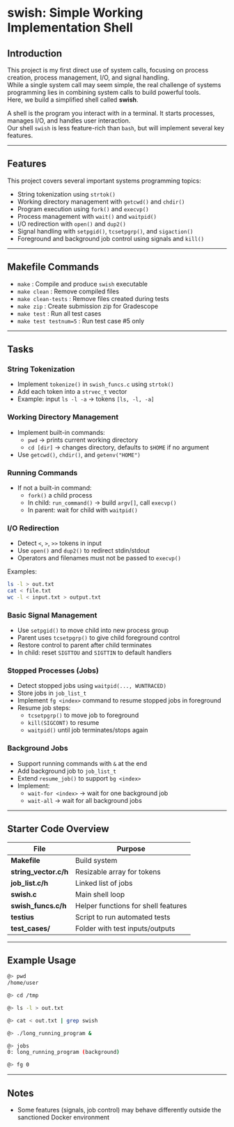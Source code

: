 # swish: Simple Working Implementation Shell

## Introduction
This project is my first direct use of system calls, focusing on process creation, process management, I/O, and signal handling.  
While a single system call may seem simple, the real challenge of systems programming lies in combining system calls to build powerful tools.  
Here, we build a simplified shell called **swish**.

A shell is the program you interact with in a terminal. It starts processes, manages I/O, and handles user interaction.  
Our shell `swish` is less feature-rich than `bash`, but will implement several key features.

---

## Features
This project covers several important systems programming topics:

- String tokenization using `strtok()`  
- Working directory management with `getcwd()` and `chdir()`  
- Program execution using `fork()` and `execvp()`  
- Process management with `wait()` and `waitpid()`  
- I/O redirection with `open()` and `dup2()`  
- Signal handling with `setpgid()`, `tcsetpgrp()`, and `sigaction()`  
- Foreground and background job control using signals and `kill()`  

---

## Makefile Commands
- `make` : Compile and produce `swish` executable  
- `make clean` : Remove compiled files  
- `make clean-tests` : Remove files created during tests  
- `make zip` : Create submission zip for Gradescope  
- `make test` : Run all test cases  
- `make test testnum=5` : Run test case #5 only  

---

## Tasks

### String Tokenization
- Implement `tokenize()` in `swish_funcs.c` using `strtok()`  
- Add each token into a `strvec_t` vector  
- Example: input `ls -l -a` → tokens `[ls, -l, -a]`  

### Working Directory Management
- Implement built-in commands:
  - `pwd` → prints current working directory  
  - `cd [dir]` → changes directory, defaults to `$HOME` if no argument  
- Use `getcwd()`, `chdir()`, and `getenv("HOME")`  

### Running Commands
- If not a built-in command:
  - `fork()` a child process  
  - In child: `run_command()` → build `argv[]`, call `execvp()`  
  - In parent: wait for child with `waitpid()`  

### I/O Redirection
- Detect `<`, `>`, `>>` tokens in input  
- Use `open()` and `dup2()` to redirect stdin/stdout  
- Operators and filenames must not be passed to `execvp()`  

Examples:  
```bash
ls -l > out.txt
cat < file.txt
wc -l < input.txt > output.txt
```

### Basic Signal Management
- Use `setpgid()` to move child into new process group  
- Parent uses `tcsetpgrp()` to give child foreground control  
- Restore control to parent after child terminates  
- In child: reset `SIGTTOU` and `SIGTTIN` to default handlers  

### Stopped Processes (Jobs)
- Detect stopped jobs using `waitpid(..., WUNTRACED)`  
- Store jobs in `job_list_t`  
- Implement `fg <index>` command to resume stopped jobs in foreground  
- Resume job steps:
  - `tcsetpgrp()` to move job to foreground  
  - `kill(SIGCONT)` to resume  
  - `waitpid()` until job terminates/stops again  

### Background Jobs
- Support running commands with `&` at the end  
- Add background job to `job_list_t`  
- Extend `resume_job()` to support `bg <index>`  
- Implement:
  - `wait-for <index>` → wait for one background job  
  - `wait-all` → wait for all background jobs  

---

## Starter Code Overview
| File              | Purpose                                   |
|-------------------|-------------------------------------------|
| **Makefile**      | Build system                              |
| **string_vector.c/h** | Resizable array for tokens            |
| **job_list.c/h**  | Linked list of jobs                       |
| **swish.c**       | Main shell loop                           |
| **swish_funcs.c/h** | Helper functions for shell features     |
| **testius**       | Script to run automated tests             |
| **test_cases/**   | Folder with test inputs/outputs           |


---


## Example Usage
```bash
@> pwd
/home/user

@> cd /tmp

@> ls -l > out.txt

@> cat < out.txt | grep swish

@> ./long_running_program &

@> jobs
0: long_running_program (background)

@> fg 0
```

---

## Notes
- Some features (signals, job control) may behave differently outside the sanctioned Docker environment  
 
